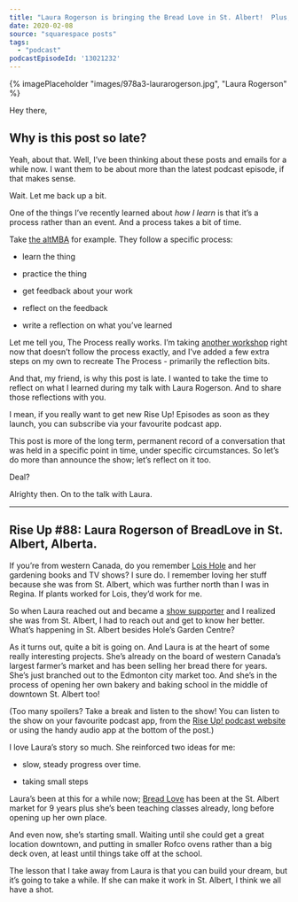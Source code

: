 ```yaml
---
title: "Laura Rogerson is bringing the Bread Love in St. Albert!  Plus, why is this so late?"
date: 2020-02-08
source: "squarespace posts"
tags: 
  - "podcast"
podcastEpisodeId: '13021232'
---
```

{% imagePlaceholder "images/978a3-laurarogerson.jpg", "Laura Rogerson" %}

Hey there,

## Why is this post so late?  

Yeah, about that. Well, I’ve been thinking about these posts and emails for a while now. I want them to be about more than the latest podcast episode, if that makes sense.

Wait. Let me back up a bit.

One of the things I’ve recently learned about _how I learn_ is that it’s a process rather than an event. And a process takes a bit of time.

Take [the altMBA](https://altmba.com/) for example. They follow a specific process:

- learn the thing
    
- practice the thing
    
- get feedback about your work
    
- reflect on the feedback
    
- write a reflection on what you’ve learned
    

Let me tell you, The Process really works. I’m taking [another workshop](https://themarketingseminar.com/) right now that doesn’t follow the process exactly, and I’ve added a few extra steps on my own to recreate The Process - primarily the reflection bits.

And that, my friend, is why this post is late. I wanted to take the time to reflect on what I learned during my talk with Laura Rogerson. And to share those reflections with you.

I mean, if you really want to get new Rise Up! Episodes as soon as they launch, you can subscribe via your favourite podcast app.

This post is more of the long term, permanent record of a conversation that was held in a specific point in time, under specific circumstances. So let’s do more than announce the show; let’s reflect on it too.

Deal?

Alrighty then. On to the talk with Laura.

* * *

## Rise Up #88: Laura Rogerson of BreadLove in St. Albert, Alberta.

If you’re from western Canada, do you remember [Lois Hole](https://en.wikipedia.org/wiki/Lois_Hole) and her gardening books and TV shows? I sure do. I remember loving her stuff because she was from St. Albert, which was further north than I was in Regina. If plants worked for Lois, they’d work for me.

So when Laura reached out and became a [show supporter](https://donorbox.org/riseuppod) and I realized she was from St. Albert, I had to reach out and get to know her better. What’s happening in St. Albert besides Hole’s Garden Centre?

As it turns out, quite a bit is going on. And Laura is at the heart of some really interesting projects. She’s already on the board of western Canada’s largest farmer’s market and has been selling her bread there for years. She’s just branched out to the Edmonton city market too. And she’s in the process of opening her own bakery and baking school in the middle of downtown St. Albert too!

(Too many spoilers? Take a break and listen to the show! You can listen to the show on your favourite podcast app, from the [Rise Up! podcast website](http://riseuppod.com/rise-up-88-Laura-Rogerson) or using the handy audio app at the bottom of the post.)


I love Laura’s story so much. She reinforced two ideas for me:

- slow, steady progress over time.
    
- taking small steps
    

Laura’s been at this for a while now; [Bread Love](https://breadlove.ca/) has been at the St. Albert market for 9 years plus she’s been teaching classes already, long before opening up her own place.

And even now, she’s starting small. Waiting until she could get a great location downtown, and putting in smaller Rofco ovens rather than a big deck oven, at least until things take off at the school.

The lesson that I take away from Laura is that you can build your dream, but it’s going to take a while. If she can make it work in St. Albert, I think we all have a shot.
